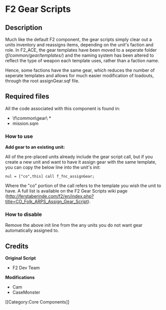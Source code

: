 F2 Gear Scripts
=======

Description
-----------

Much like the default F2 component, the gear scripts simply clear out a units inventory and reassigns items, depending on the unit's faction and role. In F2_ACE, the gear templates have been moved to a seperate folder (*f/common/gear/templates/*) and the naming system has been altered to reflect the type of weapon each template uses, rather than a faction name. 

Hence, some factions have the same gear, which reduces the number of seperate templates and allows for much easier modification of loadouts, through the root assignGear.sqf file.

Required files
--------------

All the code associated with this component is found in:

* \f\common\gear\ *
* mission.sqm

### How to use ###

**Add gear to an existing unit:**

All of the pre-placed units already include the gear script call, but if you create a new unit and want to have it assign gear with the same template, you can copy the below line into the unit's init:

`nul = ["co",this] call f_fnc_assignGear;`

Where the "co" portion of the call refers to the template you wish the unit to have. A full list is available on the F2 Gear Scripts wiki page (http://ferstaberinde.com/f2/en/index.php?title=CO_Folk_ARPS_Assign_Gear_Script).

### How to disable ###

Remove the above init line from the any units you do not want gear automatically assigned to.

Credits
-------

**Original Script**

* F2 Dev Team

**Modifications**

* Cam
* CaseMonster

[[Category:Core Components]]
